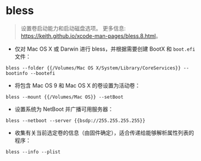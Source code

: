 # bless

> 设置卷启动能力和启动磁盘选项。
> 更多信息: <https://keith.github.io/xcode-man-pages/bless.8.html>。

- 仅对 Mac OS X 或 Darwin 进行 bless，并根据需要创建 BootX 和 `boot.efi` 文件：

`bless --folder {{/Volumes/Mac OS X/System/Library/CoreServices}} --bootinfo --bootefi`

- 将包含 Mac OS 9 和 Mac OS X 的卷设置为活动卷：

`bless --mount {{/Volumes/Mac OS}} --setBoot`

- 设置系统为 NetBoot 并广播可用服务器：

`bless --netboot --server {{bsdp://255.255.255.255}}`

- 收集有关当前选定卷的信息（由固件确定），适合传递给能够解析属性列表的程序：

`bless --info --plist`